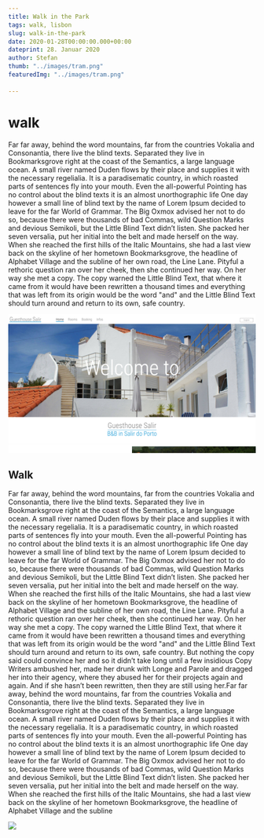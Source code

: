 ```yaml
---
title: Walk in the Park
tags: walk, lisbon
slug: walk-in-the-park
date: 2020-01-28T00:00:00.000+00:00
dateprint: 28. Januar 2020
author: Stefan
thumb: "../images/tram.png"
featuredImg: "../images/tram.png"

---
```

# walk

Far far away, behind the word mountains, far from the countries Vokalia and Consonantia, there live the blind texts. Separated they live in Bookmarksgrove right at the coast of the Semantics, a large language ocean. A small river named Duden flows by their place and supplies it with the necessary regelialia. It is a paradisematic country, in which roasted parts of sentences fly into your mouth. Even the all-powerful Pointing has no control about the blind texts it is an almost unorthographic life One day however a small line of blind text by the name of Lorem Ipsum decided to leave for the far World of Grammar. The Big Oxmox advised her not to do so, because there were thousands of bad Commas, wild Question Marks and devious Semikoli, but the Little Blind Text didn’t listen. She packed her seven versalia, put her initial into the belt and made herself on the way. When she reached the first hills of the Italic Mountains, she had a last view back on the skyline of her hometown Bookmarksgrove, the headline of Alphabet Village and the subline of her own road, the Line Lane. Pityful a rethoric question ran over her cheek, then she continued her way. On her way she met a copy. The copy warned the Little Blind Text, that where it came from it would have been rewritten a thousand times and everything that was left from its origin would be the word "and" and the Little Blind Text should turn around and return to its own, safe country.

![](../images/slide2.jpg)

## Walk

Far far away, behind the word mountains, far from the countries Vokalia and Consonantia, there live the blind texts. Separated they live in Bookmarksgrove right at the coast of the Semantics, a large language ocean. A small river named Duden flows by their place and supplies it with the necessary regelialia. It is a paradisematic country, in which roasted parts of sentences fly into your mouth. Even the all-powerful Pointing has no control about the blind texts it is an almost unorthographic life One day however a small line of blind text by the name of Lorem Ipsum decided to leave for the far World of Grammar. The Big Oxmox advised her not to do so, because there were thousands of bad Commas, wild Question Marks and devious Semikoli, but the Little Blind Text didn’t listen. She packed her seven versalia, put her initial into the belt and made herself on the way. When she reached the first hills of the Italic Mountains, she had a last view back on the skyline of her hometown Bookmarksgrove, the headline of Alphabet Village and the subline of her own road, the Line Lane. Pityful a rethoric question ran over her cheek, then she continued her way. On her way she met a copy. The copy warned the Little Blind Text, that where it came from it would have been rewritten a thousand times and everything that was left from its origin would be the word "and" and the Little Blind Text should turn around and return to its own, safe country. But nothing the copy said could convince her and so it didn’t take long until a few insidious Copy Writers ambushed her, made her drunk with Longe and Parole and dragged her into their agency, where they abused her for their projects again and again. And if she hasn’t been rewritten, then they are still using her.Far far away, behind the word mountains, far from the countries Vokalia and Consonantia, there live the blind texts. Separated they live in Bookmarksgrove right at the coast of the Semantics, a large language ocean. A small river named Duden flows by their place and supplies it with the necessary regelialia. It is a paradisematic country, in which roasted parts of sentences fly into your mouth. Even the all-powerful Pointing has no control about the blind texts it is an almost unorthographic life One day however a small line of blind text by the name of Lorem Ipsum decided to leave for the far World of Grammar. The Big Oxmox advised her not to do so, because there were thousands of bad Commas, wild Question Marks and devious Semikoli, but the Little Blind Text didn’t listen. She packed her seven versalia, put her initial into the belt and made herself on the way. When she reached the first hills of the Italic Mountains, she had a last view back on the skyline of her hometown Bookmarksgrove, the headline of Alphabet Village and the subline

![](/src/images/hero.jpg)